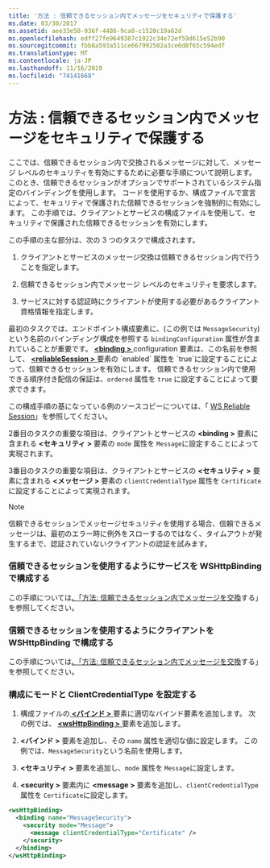 ```yaml
---
title: '方法 : 信頼できるセッション内でメッセージをセキュリティで保護する'
ms.date: 03/30/2017
ms.assetid: aee33e50-936f-4486-9ca8-c1520c19a62d
ms.openlocfilehash: edff27fe9649387c1922c34e72ef59d615e52b90
ms.sourcegitcommit: fbb8a593a511ce667992502a3ce6d8f65c594edf
ms.translationtype: MT
ms.contentlocale: ja-JP
ms.lasthandoff: 11/16/2019
ms.locfileid: "74141668"
---
```

# <a name="how-to-secure-messages-within-reliable-sessions"></a>方法 : 信頼できるセッション内でメッセージをセキュリティで保護する

ここでは、信頼できるセッション内で交換されるメッセージに対して、メッセージ レベルのセキュリティを有効にするために必要な手順について説明します。このとき、信頼できるセッションがオプションでサポートされているシステム指定のバインディングを使用します。 コードを使用するか、構成ファイルで宣言によって、セキュリティで保護された信頼できるセッションを強制的に有効にします。 この手順では、クライアントとサービスの構成ファイルを使用して、セキュリティで保護された信頼できるセッションを有効にします。

この手順の主な部分は、次の 3 つのタスクで構成されます。

1. クライアントとサービスのメッセージ交換は信頼できるセッション内で行うことを指定します。

1. 信頼できるセッション内でメッセージ レベルのセキュリティを要求します。

1. サービスに対する認証時にクライアントが使用する必要があるクライアント資格情報を指定します。

最初のタスクでは、エンドポイント構成要素に、(この例では `MessageSecurity`) という名前のバインディング構成を参照する `bindingConfiguration` 属性が含まれていることが重要です。 [ **\<binding >** ](../../configure-apps/file-schema/wcf/bindings.md) configuration 要素は、この名前を参照して、 [ **\<reliableSession >** ](https://docs.microsoft.com/previous-versions/ms731375(v=vs.90))要素の `enabled` 属性を `true`に設定することによって、信頼できるセッションを有効にします。 信頼できるセッション内で使用できる順序付き配信の保証は、`ordered` 属性を `true` に設定することによって要求できます。

この構成手順の基になっている例のソースコピーについては、「 [WS Reliable Session](../../../../docs/framework/wcf/samples/ws-reliable-session.md)」を参照してください。

2番目のタスクの重要な項目は、クライアントとサービスの **\<binding >** 要素に含まれる **\<セキュリティ >** 要素の `mode` 属性を `Message`に設定することによって実現されます。

3番目のタスクの重要な項目は、クライアントとサービスの **\<セキュリティ >** 要素に含まれる **\<メッセージ >** 要素の `clientCredentialType` 属性を `Certificate`に設定することによって実現されます。

> [!NOTE]
> 信頼できるセッションでメッセージセキュリティを使用する場合、信頼できるメッセージは、最初のエラー時に例外をスローするのではなく、タイムアウトが発生するまで、認証されていないクライアントの認証を試みます。

### <a name="configure-the-service-with-a-wshttpbinding-to-use-a-reliable-session"></a>信頼できるセッションを使用するようにサービスを WSHttpBinding で構成する

この手順については[、「方法: 信頼できるセッション内でメッセージを交換](../../../../docs/framework/wcf/feature-details/how-to-exchange-messages-within-a-reliable-session.md)する」を参照してください。

### <a name="configure-the-client-with-a-wshttpbinding-to-use-a-reliable-session"></a>信頼できるセッションを使用するようにクライアントを WSHttpBinding で構成する

この手順については[、「方法: 信頼できるセッション内でメッセージを交換](../../../../docs/framework/wcf/feature-details/how-to-exchange-messages-within-a-reliable-session.md)する」を参照してください。

### <a name="set-the-mode-and-clientcredentialtype-in-configuration"></a>構成にモードと ClientCredentialType を設定する

1. 構成ファイルの[ **\<バインド >** ](../../../../docs/framework/configure-apps/file-schema/wcf/bindings.md)要素に適切なバインド要素を追加します。 次の例では、 [ **\<wsHttpBinding >** ](../../../../docs/framework/configure-apps/file-schema/wcf/wshttpbinding.md)要素を追加します。

1. **\<バインド >** 要素を追加し、その `name` 属性を適切な値に設定します。 この例では、`MessageSecurity`という名前を使用します。

1. **\<セキュリティ >** 要素を追加し、`mode` 属性を `Message`に設定します。

1. **\<security >** 要素内に **\<message >** 要素を追加し、`clientCredentialType` 属性を `Certificate`に設定します。

```xml
<wsHttpBinding>
  <binding name="MessageSecurity">
    <security mode="Message">
      <message clientCredentialType="Certificate" />
    </security>
  </binding>
</wsHttpBinding>
```
